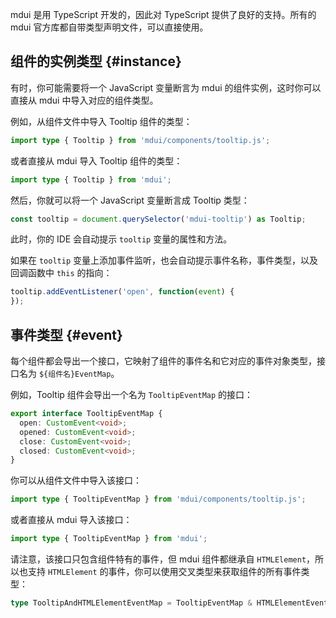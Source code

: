 mdui 是用 TypeScript 开发的，因此对 TypeScript 提供了良好的支持。所有的 mdui 官方库都自带类型声明文件，可以直接使用。

## 组件的实例类型 {#instance}

有时，你可能需要将一个 JavaScript 变量断言为 mdui 的组件实例，这时你可以直接从 mdui 中导入对应的组件类型。

例如，从组件文件中导入 Tooltip 组件的类型：

```ts
import type { Tooltip } from 'mdui/components/tooltip.js';
```

或者直接从 mdui 导入 Tooltip 组件的类型：

```ts
import type { Tooltip } from 'mdui';
```

然后，你就可以将一个 JavaScript 变量断言成 Tooltip 类型：

```ts
const tooltip = document.querySelector('mdui-tooltip') as Tooltip;
```

此时，你的 IDE 会自动提示 `tooltip` 变量的属性和方法。

如果在 `tooltip` 变量上添加事件监听，也会自动提示事件名称，事件类型，以及回调函数中 `this` 的指向：

```ts
tooltip.addEventListener('open', function(event) {
});
```

## 事件类型 {#event}

每个组件都会导出一个接口，它映射了组件的事件名和它对应的事件对象类型，接口名为 `${组件名}EventMap`。

例如，Tooltip 组件会导出一个名为 `TooltipEventMap` 的接口：

```ts
export interface TooltipEventMap {
  open: CustomEvent<void>;
  opened: CustomEvent<void>;
  close: CustomEvent<void>;
  closed: CustomEvent<void>;
}
```

你可以从组件文件中导入该接口：

```ts
import type { TooltipEventMap } from 'mdui/components/tooltip.js';
```

或者直接从 mdui 导入该接口：

```ts
import type { TooltipEventMap } from 'mdui';
```

请注意，该接口只包含组件特有的事件，但 mdui 组件都继承自 `HTMLElement`，所以也支持 `HTMLElement` 的事件，你可以使用交叉类型来获取组件的所有事件类型：

```ts
type TooltipAndHTMLElementEventMap = TooltipEventMap & HTMLElementEventMap;
```
